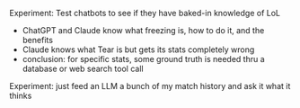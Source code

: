 Experiment: Test chatbots to see if they have baked-in knowledge of LoL
- ChatGPT and Claude know what freezing is, how to do it, and the benefits
- Claude knows what Tear is but gets its stats completely wrong
- conclusion: for specific stats, some ground truth is needed thru a database or web search tool call

Experiment: just feed an LLM a bunch of my match history and ask it what it thinks